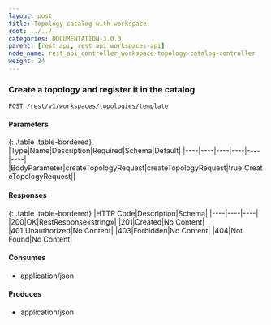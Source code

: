 ```yaml
---
layout: post
title: Topology catalog with workspace.
root: ../../
categories: DOCUMENTATION-3.0.0
parent: [rest_api, rest_api_workspaces-api]
node_name: rest_api_controller_workspace-topology-catalog-controller
weight: 24
---
```


### Create a topology and register it in the catalog
```
POST /rest/v1/workspaces/topologies/template
```

#### Parameters

{: .table .table-bordered}
|Type|Name|Description|Required|Schema|Default|
|----|----|----|----|----|----|
|BodyParameter|createTopologyRequest|createTopologyRequest|true|CreateTopologyRequest||


#### Responses

{: .table .table-bordered}
|HTTP Code|Description|Schema|
|----|----|----|
|200|OK|RestResponse«string»|
|201|Created|No Content|
|401|Unauthorized|No Content|
|403|Forbidden|No Content|
|404|Not Found|No Content|


#### Consumes

* application/json

#### Produces

* application/json

